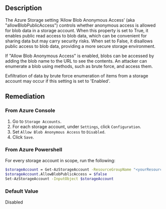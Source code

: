 ## Description

The Azure Storage setting ‘Allow Blob Anonymous Access’ (aka "allowBlobPublicAccess") controls whether anonymous access is allowed for blob data in a storage account. When this property is set to True, it enables public read access to blob data, which can be convenient for sharing data but may carry security risks. When set to False, it disallows public access to blob data, providing a more secure storage environment.

If "Allow Blob Anonymous Access" is enabled, blobs can be accessed by adding the blob name to the URL to see the contents. An attacker can enumerate a blob using methods, such as brute force, and access them.

Exfiltration of data by brute force enumeration of items from a storage account may
occur if this setting is set to 'Enabled'.

## Remediation

### From Azure Console

1. Go to `Storage Accounts`.
2. For each storage account, under `Settings`, click `Configuration`.
3. Set `Allow Blob Anonymous Access` to `Disabled`.
4. Click `Save`.

### From Azure Powershell

For every storage account in scope, run the following:

```bash
$storageAccount = Get-AzStorageAccount -ResourceGroupName "<yourResourceGroup>" -Name "<yourStorageAccountName>"
$storageAccount.AllowBlobPublicAccess = $false
Set-AzStorageAccount -InputObject $storageAccount
```

### Default Value

Disabled
